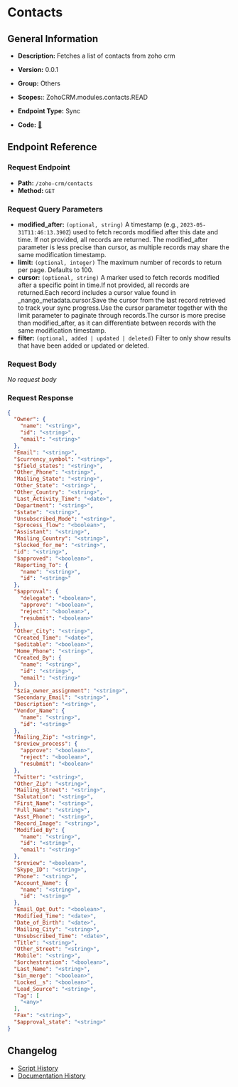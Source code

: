 # Contacts

## General Information

- **Description:** Fetches a list of contacts from zoho crm

- **Version:** 0.0.1
- **Group:** Others
- **Scopes:**: ZohoCRM.modules.contacts.READ
- **Endpoint Type:** Sync
- **Code:** [🔗](https://github.com/NangoHQ/integration-templates/tree/main/integrations/zoho-crm/syncs/contacts.ts)


## Endpoint Reference

### Request Endpoint

- **Path:** `/zoho-crm/contacts`
- **Method:** `GET`

### Request Query Parameters

- **modified_after:** `(optional, string)` A timestamp (e.g., `2023-05-31T11:46:13.390Z`) used to fetch records modified after this date and time. If not provided, all records are returned. The modified_after parameter is less precise than cursor, as multiple records may share the same modification timestamp.
- **limit:** `(optional, integer)` The maximum number of records to return per page. Defaults to 100.
- **cursor:** `(optional, string)` A marker used to fetch records modified after a specific point in time.If not provided, all records are returned.Each record includes a cursor value found in _nango_metadata.cursor.Save the cursor from the last record retrieved to track your sync progress.Use the cursor parameter together with the limit parameter to paginate through records.The cursor is more precise than modified_after, as it can differentiate between records with the same modification timestamp.
- **filter:** `(optional, added | updated | deleted)` Filter to only show results that have been added or updated or deleted.

### Request Body

_No request body_

### Request Response

```json
{
  "Owner": {
    "name": "<string>",
    "id": "<string>",
    "email": "<string>"
  },
  "Email": "<string>",
  "$currency_symbol": "<string>",
  "$field_states": "<string>",
  "Other_Phone": "<string>",
  "Mailing_State": "<string>",
  "Other_State": "<string>",
  "Other_Country": "<string>",
  "Last_Activity_Time": "<date>",
  "Department": "<string>",
  "$state": "<string>",
  "Unsubscribed_Mode": "<string>",
  "$process_flow": "<boolean>",
  "Assistant": "<string>",
  "Mailing_Country": "<string>",
  "$locked_for_me": "<string>",
  "id": "<string>",
  "$approved": "<boolean>",
  "Reporting_To": {
    "name": "<string>",
    "id": "<string>"
  },
  "$approval": {
    "delegate": "<boolean>",
    "approve": "<boolean>",
    "reject": "<boolean>",
    "resubmit": "<boolean>"
  },
  "Other_City": "<string>",
  "Created_Time": "<date>",
  "$editable": "<boolean>",
  "Home_Phone": "<string>",
  "Created_By": {
    "name": "<string>",
    "id": "<string>",
    "email": "<string>"
  },
  "$zia_owner_assignment": "<string>",
  "Secondary_Email": "<string>",
  "Description": "<string>",
  "Vendor_Name": {
    "name": "<string>",
    "id": "<string>"
  },
  "Mailing_Zip": "<string>",
  "$review_process": {
    "approve": "<boolean>",
    "reject": "<boolean>",
    "resubmit": "<boolean>"
  },
  "Twitter": "<string>",
  "Other_Zip": "<string>",
  "Mailing_Street": "<string>",
  "Salutation": "<string>",
  "First_Name": "<string>",
  "Full_Name": "<string>",
  "Asst_Phone": "<string>",
  "Record_Image": "<string>",
  "Modified_By": {
    "name": "<string>",
    "id": "<string>",
    "email": "<string>"
  },
  "$review": "<boolean>",
  "Skype_ID": "<string>",
  "Phone": "<string>",
  "Account_Name": {
    "name": "<string>",
    "id": "<string>"
  },
  "Email_Opt_Out": "<boolean>",
  "Modified_Time": "<date>",
  "Date_of_Birth": "<date>",
  "Mailing_City": "<string>",
  "Unsubscribed_Time": "<date>",
  "Title": "<string>",
  "Other_Street": "<string>",
  "Mobile": "<string>",
  "$orchestration": "<boolean>",
  "Last_Name": "<string>",
  "$in_merge": "<boolean>",
  "Locked__s": "<boolean>",
  "Lead_Source": "<string>",
  "Tag": [
    "<any>"
  ],
  "Fax": "<string>",
  "$approval_state": "<string>"
}
```

## Changelog

- [Script History](https://github.com/NangoHQ/integration-templates/commits/main/integrations/zoho-crm/syncs/contacts.ts)
- [Documentation History](https://github.com/NangoHQ/integration-templates/commits/main/integrations/zoho-crm/syncs/contacts.md)

<!-- END  GENERATED CONTENT -->

